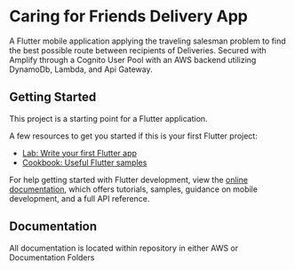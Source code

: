 # Caring for Friends Delivery App

A Flutter mobile application applying the traveling salesman problem to find the best possible route between recipients of Deliveries. Secured with Amplify through a Cognito User Pool with an AWS backend utilizing DynamoDb, Lambda, and Api Gateway.

## Getting Started

This project is a starting point for a Flutter application.

A few resources to get you started if this is your first Flutter project:

- [Lab: Write your first Flutter app](https://docs.flutter.dev/get-started/codelab)
- [Cookbook: Useful Flutter samples](https://docs.flutter.dev/cookbook)

For help getting started with Flutter development, view the
[online documentation](https://docs.flutter.dev/), which offers tutorials,
samples, guidance on mobile development, and a full API reference.

## Documentation

All documentation is located within repository in either AWS or Documentation Folders
